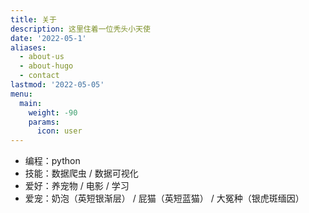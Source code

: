 ```yaml
---
title: 关于
description: 这里住着一位秃头小天使
date: '2022-05-1'
aliases:
  - about-us
  - about-hugo
  - contact
lastmod: '2022-05-05'
menu:
  main:
    weight: -90
    params: 
      icon: user
---
```




- 编程：python
- 技能：数据爬虫 / 数据可视化
- 爱好：养宠物 / 电影 / 学习
- 爱宠：奶泡（英短银渐层） / 屁猫（英短蓝猫） / 大冤种（银虎斑缅因）